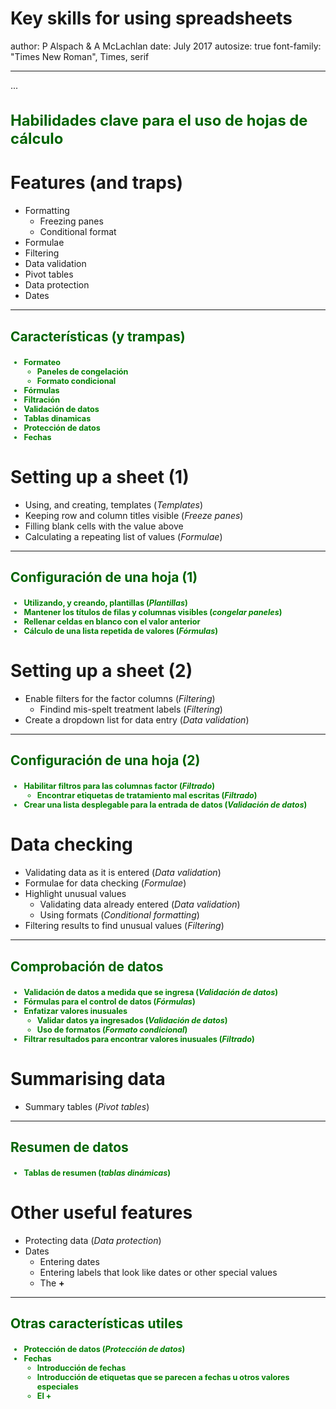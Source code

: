 Key skills for using spreadsheets
========================================================
author: P Alspach & A McLachlan
date: July 2017
autosize: true
font-family: "Times New Roman", Times, serif

***
...
<h3 style="color: darkgreen; font-size: 1.7em;" markdown="1">
Habilidades clave para el uso de hojas de c&#x00E1;lculo

Features (and traps)
=======================================================
* Formatting
    + Freezing panes
    + Conditional format
* Formulae
* Filtering
* Data validation
* Pivot tables
* Data protection
* Dates

***

<h3 style="color: darkgreen; font-size: 1.5em" markdown="1">
Caracter&#x00ED;sticas (y trampas)

<h3 style="color: green; font-size: 0.9em;" markdown="1">

+ Formateo
    + Paneles de congelaci&#x00F3;n
    + Formato condicional
+ F&#x00F3;rmulas
+ Filtraci&#x00F3;n
+ Validaci&#x00F3;n de datos
+ Tablas dinamicas
+ Protecci&#x00F3;n de datos
+ Fechas

Setting up a sheet (1)
========================================================

* Using, and creating, templates (_Templates_)
* Keeping row and column titles visible (_Freeze panes_)
* Filling blank cells with the value above
* Calculating a repeating list of values (_Formulae_)

***

<h3 style="color: darkgreen; font-size: 1.5em;" markdown="1">
Configuraci&#x00F3;n de una hoja (1)

<h3 style="color: green; font-size: 0.9em;" markdown="1">

+ Utilizando, y creando, plantillas (_Plantillas_)
+ Mantener los t&#x00ED;tulos de filas y columnas visibles (_congelar paneles_)
+ Rellenar celdas en blanco con el valor anterior
+ C&#x00E1;lculo de una lista repetida de valores (_F&#x00F3;rmulas_)

Setting up a sheet (2)
========================================================

* Enable filters for the factor columns (_Filtering_)
    + Findind mis-spelt treatment labels (_Filtering_)
* Create a dropdown list for data entry (_Data validation_)

***

<h3 style="color: darkgreen; font-size: 1.5em;" markdown="1">
Configuraci&#x00F3;n de una hoja (2)

<h3 style="color: green; font-size: 0.9em;" markdown="1">

+ Habilitar filtros para las columnas factor (_Filtrado_)
    + Encontrar etiquetas de tratamiento mal escritas (_Filtrado_)
+ Crear una lista desplegable para la entrada de datos (_Validaci&#x00F3;n de datos_)

Data checking
========================================================
* Validating data as it is entered (_Data validation_)
* Formulae for data checking (_Formulae_)
* Highlight unusual values
    * Validating data already entered (_Data validation_)
    * Using formats (_Conditional formatting_)
* Filtering results to find unusual values (_Filtering_)

***

<h3 style="color: darkgreen; font-size: 1.5em" markdown="1">
Comprobaci&#x00F3;n de datos

<h3 style="color: green; font-size: 0.9em;" markdown="1">

+ Validaci&#x00F3;n de datos a medida que se ingresa (_Validaci&#x00F3;n de datos_)
+ F&#x00F3;rmulas para el control de datos (_F&#x00F3;rmulas_)
+ Enfatizar valores inusuales
    + Validar datos ya ingresados (_Validaci&#x00F3;n de datos_)
    + Uso de formatos (_Formato condicional_)
+ Filtrar resultados para encontrar valores inusuales (_Filtrado_)

Summarising data
========================================================
* Summary tables (_Pivot tables_)

***

<h3 style="color: darkgreen; font-size: 1.5em" markdown="1">
Resumen de datos

<h3 style="color: green; font-size: 0.9em;" markdown="1">

+ Tablas de resumen (_tablas din&#x00E1;micas_)

Other useful features
========================================================
* Protecting data (_Data protection_)
* Dates
    + Entering dates
    + Entering labels that look like dates or other special values
    + The __+__ 

***

<h3 style="color: darkgreen; font-size: 1.5em" markdown="1">
Otras caracter&#x00ED;sticas utiles

<h3 style="color: green; font-size: 0.9em;" markdown="1">

+ Protecci&#x00F3;n de datos (_Protecci&#x00F3;n de datos_)
+ Fechas
    + Introducci&#x00F3;n de fechas
    + Introducci&#x00F3;n de etiquetas que se parecen a fechas u otros valores especiales
    + El __+__ 
